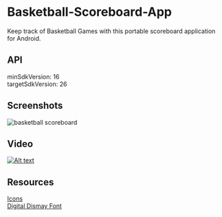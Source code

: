 # Basketball-Scoreboard-App
Keep track of Basketball Games with this portable scoreboard application for Android. 

## API 
minSdkVersion: 16  
targetSdkVersion: 26

## Screenshots
![basketball scoreboard](https://user-images.githubusercontent.com/29515038/39671110-e35cc9f4-50c6-11e8-861e-a8c2919da019.png)

## Video
[![Alt text](https://img.youtube.com/vi/6iQxzxED9KU/0.jpg)](https://www.youtube.com/watch?v=6iQxzxED9KU)

## Resources
[Icons](https://icons8.com.html)  
[Digital Dismay Font](https://www.dafont.com/digital-dismay.font#null.html)


